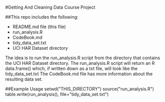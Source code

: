 #Getting And Cleaning Data Course Project

##This repo includes the following:
* README.md file (this file)
* run_analysis.R
* CodeBook.md
* tidy_data_set.txt
* UCI HAR Dataset directory

The idea is to run the run_analysis.R script from the directory that contains the UCI HAR Dataset directory.
The run_analysis.R script will return an R data.frame() which, if written down as a txt file, will look like the tidy_data_set.txt 
The CodeBook.md file has more information about the resulting data set.

##Example Usage
setwd("THIS_DIRECTORY")
source("run_analysis.R")
table.write(run_analysis(), file="tidy_data_set.txt")
